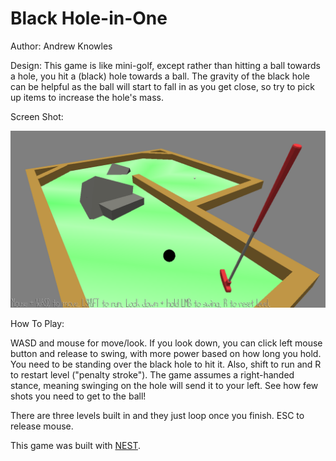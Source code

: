 # Black Hole-in-One

Author: Andrew Knowles

Design: This game is like mini-golf, except rather than hitting a ball towards a hole, you hit a (black) hole towards a ball. The gravity of the black hole can be helpful as the ball will start to fall in as you get close, so try to pick up items to increase the hole's mass.

Screen Shot:

![Screen Shot](screenshot.png)

How To Play:

WASD and mouse for move/look. If you look down, you can click left mouse button and release to swing, with more power based on how long you hold. You need to be standing over the black hole to hit it. Also, shift to run and R to restart level ("penalty stroke"). The game assumes a right-handed stance, meaning swinging on the hole will send it to your left. See how few shots you need to get to the ball!

There are three levels built in and they just loop once you finish. ESC to release mouse.

This game was built with [NEST](NEST.md).
